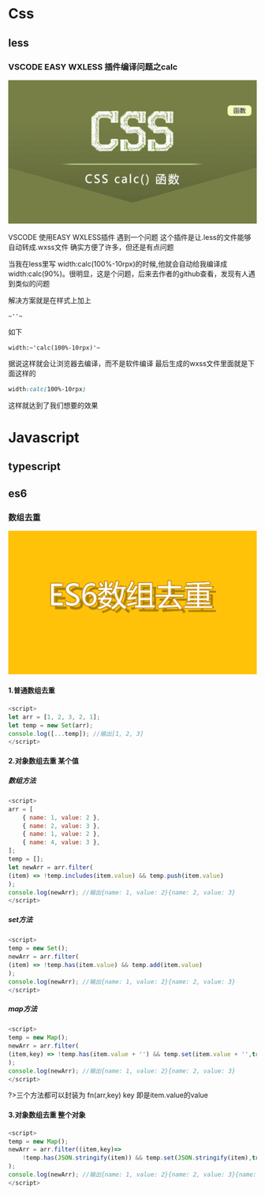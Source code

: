 # Css
## less
### VSCODE EASY WXLESS 插件编译问题之calc
![calc](./images/calc.jpg ':size=30%')

VSCODE 使用EASY WXLESS插件 遇到一个问题
这个插件是让.less的文件能够自动转成.wxss文件
确实方便了许多，但还是有点问题

当我在less里写  width:calc(100%-10rpx)的时候,他就会自动给我编译成width:calc(90%)。很明显，这是个问题，后来去作者的github查看，发现有人遇到类似的问题

解决方案就是在样式上加上
```less
~''~
```
如下
```less
width:~'calc(100%-10rpx)'~
```
据说这样就会让浏览器去编译，而不是软件编译
最后生成的wxss文件里面就是下面这样的
```Css
width:calc(100%-10rpx)
```
这样就达到了我们想要的效果

# Javascript
## typescript
## es6
### 数组去重
![calc](./images/es6_array_duplicate.png ':size=30%')
#### 1.普通数组去重
```Javascript
<script>
let arr = [1, 2, 3, 2, 1];
let temp = new Set(arr);
console.log([...temp]); //输出[1, 2, 3]
</script>
```
#### 2.对象数组去重 某个值
##### 数组方法
```Javascript
<script>
arr = [
    { name: 1, value: 2 },
    { name: 2, value: 3 },
    { name: 1, value: 2 },
    { name: 4, value: 3 },
];
temp = [];
let newArr = arr.filter(
(item) => !temp.includes(item.value) && temp.push(item.value)
);
console.log(newArr); //输出{name: 1, value: 2}{name: 2, value: 3}
</script>
```
##### set方法
```Javascript
<script>
temp = new Set();
newArr = arr.filter(
(item) => !temp.has(item.value) && temp.add(item.value)
);
console.log(newArr); //输出{name: 1, value: 2}{name: 2, value: 3}
</script>
```
##### map方法
```Javascript
<script>
temp = new Map();
newArr = arr.filter(
(item,key) => !temp.has(item.value + '') && temp.set(item.value + '',true)
);
console.log(newArr); //输出{name: 1, value: 2}{name: 2, value: 3}
</script>
```
?>三个方法都可以封装为  fn(arr,key)  key 即是item.value的value

#### 3.对象数组去重 整个对象
```Javascript
<script>
temp = new Map();
newArr = arr.filter((item,key)=> 
    !temp.has(JSON.stringify(item)) && temp.set(JSON.stringify(item),true)
);
console.log(newArr); //输出{name: 1, value: 2}{name: 2, value: 3}{name: 4, value: 3}
</script>
```
